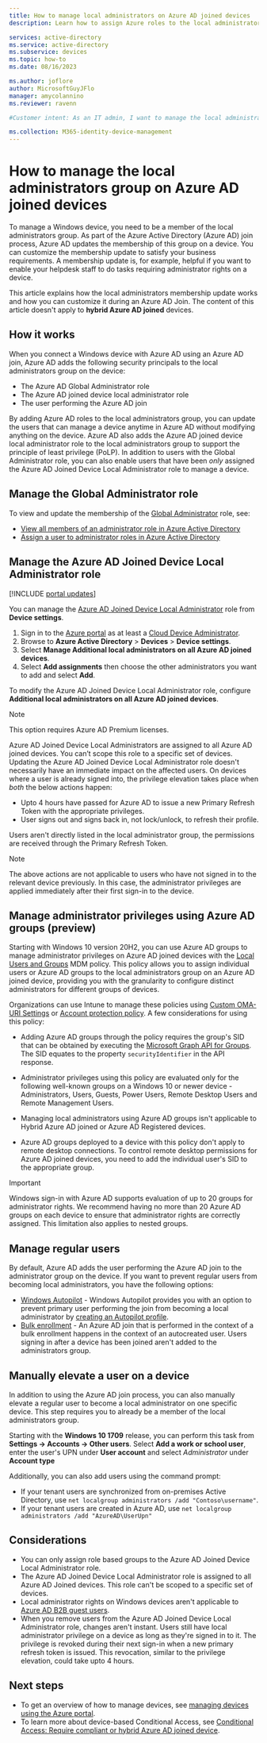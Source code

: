 ```yaml
---
title: How to manage local administrators on Azure AD joined devices
description: Learn how to assign Azure roles to the local administrators group of a Windows device.

services: active-directory
ms.service: active-directory
ms.subservice: devices
ms.topic: how-to
ms.date: 08/16/2023

ms.author: joflore
author: MicrosoftGuyJFlo
manager: amycolannino
ms.reviewer: ravenn

#Customer intent: As an IT admin, I want to manage the local administrators group assignment during an Azure AD join, so that I can control who can manage Azure AD joined devices

ms.collection: M365-identity-device-management
---
```

# How to manage the local administrators group on Azure AD joined devices

To manage a Windows device, you need to be a member of the local administrators group. As part of the Azure Active Directory (Azure AD) join process, Azure AD updates the membership of this group on a device. You can customize the membership update to satisfy your business requirements. A membership update is, for example, helpful if you want to enable your helpdesk staff to do tasks requiring administrator rights on a device.

This article explains how the local administrators membership update works and how you can customize it during an Azure AD Join. The content of this article doesn't apply to **hybrid Azure AD joined** devices.

## How it works

When you connect a Windows device with Azure AD using an Azure AD join, Azure AD adds the following security principals to the local administrators group on the device:

- The Azure AD Global Administrator role
- The Azure AD joined device local administrator role 
- The user performing the Azure AD join   

By adding Azure AD roles to the local administrators group, you can update the users that can manage a device anytime in Azure AD without modifying anything on the device. Azure AD also adds the Azure AD joined device local administrator role to the local administrators group to support the principle of least privilege (PoLP). In addition to users with the Global Administrator role, you can also enable users that have been *only* assigned the Azure AD Joined Device Local Administrator role to manage a device. 

## Manage the Global Administrator role

To view and update the membership of the [Global Administrator](/azure/active-directory/roles/permissions-reference#global-administrator) role, see:

- [View all members of an administrator role in Azure Active Directory](../roles/manage-roles-portal.md)
- [Assign a user to administrator roles in Azure Active Directory](../fundamentals/how-subscriptions-associated-directory.md)

## Manage the Azure AD Joined Device Local Administrator role 

[!INCLUDE [portal updates](~/articles/active-directory/includes/portal-update.md)]

You can manage the [Azure AD Joined Device Local Administrator](/azure/active-directory/roles/permissions-reference#azure-ad-joined-device-local-administrator) role from **Device settings**. 

1. Sign in to the [Azure portal](https://portal.azure.com) as at least a [Cloud Device Administrator](../roles/permissions-reference.md#cloud-device-administrator).
1. Browse to **Azure Active Directory** > **Devices** > **Device settings**.
1. Select **Manage Additional local administrators on all Azure AD joined devices**.
1. Select **Add assignments** then choose the other administrators you want to add and select **Add**.

To modify the Azure AD Joined Device Local Administrator role, configure **Additional local administrators on all Azure AD joined devices**.  

> [!NOTE]
> This option requires Azure AD Premium licenses. 

Azure AD Joined Device Local Administrators are assigned to all Azure AD joined devices. You can’t scope this role to a specific set of devices. Updating the Azure AD Joined Device Local Administrator role doesn't necessarily have an immediate impact on the affected users. On devices where a user is already signed into, the privilege elevation takes place when *both* the below actions happen:

- Upto 4 hours have passed for Azure AD to issue a new Primary Refresh Token with the appropriate privileges. 
- User signs out and signs back in, not lock/unlock, to refresh their profile.

Users aren't directly listed in the local administrator group, the permissions are received through the Primary Refresh Token. 

> [!NOTE]
> The above actions are not applicable to users who have not signed in to the relevant device previously. In this case, the administrator privileges are applied immediately after their first sign-in to the device. 

## Manage administrator privileges using Azure AD groups (preview)

Starting with Windows 10 version 20H2, you can use Azure AD groups to manage administrator privileges on Azure AD joined devices with the [Local Users and Groups](/windows/client-management/mdm/policy-csp-localusersandgroups) MDM policy. This policy allows you to assign individual users or Azure AD groups to the local administrators group on an Azure AD joined device, providing you with the granularity to configure distinct administrators for different groups of devices. 

Organizations can use Intune to manage these policies using [Custom OMA-URI Settings](/mem/intune/configuration/custom-settings-windows-10) or [Account protection policy](/mem/intune/protect/endpoint-security-account-protection-policy). A few considerations for using this policy:

- Adding Azure AD groups through the policy requires the group's SID that can be obtained by executing the [Microsoft Graph API for Groups](/graph/api/resources/group). The SID equates to the property `securityIdentifier` in the API response.

- Administrator privileges using this policy are evaluated only for the following well-known groups on a Windows 10 or newer device - Administrators, Users, Guests, Power Users, Remote Desktop Users and Remote Management Users. 

- Managing local administrators using Azure AD groups isn't applicable to Hybrid Azure AD joined or Azure AD Registered devices.

- Azure AD groups deployed to a device with this policy don't apply to remote desktop connections. To control remote desktop permissions for Azure AD joined devices, you need to add the individual user's SID to the appropriate group. 

> [!IMPORTANT]
> Windows sign-in with Azure AD supports evaluation of up to 20 groups for administrator rights. We recommend having no more than 20 Azure AD groups on each device to ensure that administrator rights are correctly assigned. This limitation also applies to nested groups. 

## Manage regular users

By default, Azure AD adds the user performing the Azure AD join to the administrator group on the device. If you want to prevent regular users from becoming local administrators, you have the following options:

- [Windows Autopilot](/windows/deployment/windows-autopilot/windows-10-autopilot) -
Windows Autopilot provides you with an option to prevent primary user performing the join from becoming a local administrator by [creating an Autopilot profile](/intune/enrollment-autopilot#create-an-autopilot-deployment-profile).
- [Bulk enrollment](/intune/windows-bulk-enroll) - An Azure AD join that is performed in the context of a bulk enrollment happens in the context of an autocreated user. Users signing in after a device has been joined aren't added to the administrators group.   

## Manually elevate a user on a device 

In addition to using the Azure AD join process, you can also manually elevate a regular user to become a local administrator on one specific device. This step requires you to already be a member of the local administrators group. 

Starting with the **Windows 10 1709** release, you can perform this task from **Settings -> Accounts -> Other users**. Select **Add a work or school user**, enter the user's UPN under **User account** and select *Administrator* under **Account type**  
 
Additionally, you can also add users using the command prompt:

- If your tenant users are synchronized from on-premises Active Directory, use `net localgroup administrators /add "Contoso\username"`.
- If your tenant users are created in Azure AD, use `net localgroup administrators /add "AzureAD\UserUpn"`

## Considerations 

- You can only assign role based groups to the Azure AD Joined Device Local Administrator role.
- The Azure AD Joined Device Local Administrator role is assigned to all Azure AD Joined devices. This role can't be scoped to a specific set of devices.
- Local administrator rights on Windows devices aren't applicable to [Azure AD B2B guest users](../external-identities/what-is-b2b.md).
- When you remove users from the Azure AD Joined Device Local Administrator role, changes aren't instant. Users still have local administrator privilege on a device as long as they're signed in to it. The privilege is revoked during their next sign-in when a new primary refresh token is issued. This revocation, similar to the privilege elevation, could take upto 4 hours.

## Next steps

- To get an overview of how to manage devices, see [managing devices using the Azure portal](manage-device-identities.md).
- To learn more about device-based Conditional Access, see [Conditional Access: Require compliant or hybrid Azure AD joined device](../conditional-access/howto-conditional-access-policy-compliant-device.md).
